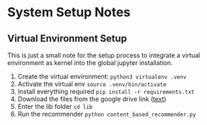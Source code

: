# System Setup Notes

## Virtual Environment Setup

This is just a small note for the setup process to integrate a virtual environment as kernel into the global jupyter installation.

1. Create the virtual environment: `python3 virtualenv .venv`
2. Activate the virtual env `source .venv/bin/activate`
3. Install everything required `pip install -r requirements.txt`
4. Download the files from the google drive link ([text](https://drive.google.com/drive/u/0/folders/1wAL7pEST0MeCtJytRNbGba2mez_nBwK5))
5. Enter the lib folder `cd lib`
6. Run the recommender `python content_based_recommender.py`
